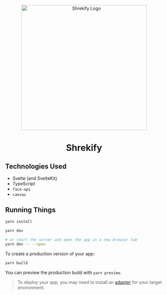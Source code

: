 <p align="center">
  <a href="https://jessekuntz.github.io">
    <img alt="Shrekify Logo" src="https://res.cloudinary.com/actracker/image/upload/v1662767485/logos/shrekify.png" width="400" />
  </a>
</p>
<h1 align="center">
  Shrekify
</h1>

## Technologies Used

- Svelte (and SvelteKit)
- TypeScript
- `face-api`
- `canvas`

## Running Things

```bash
yarn install

yarn dev

# or start the server and open the app in a new browser tab
yarn dev -- --open
```

To create a production version of your app:

```bash
yarn build
```

You can preview the production build with `yarn preview`.

> To deploy your app, you may need to install an [adapter](https://kit.svelte.dev/docs/adapters) for your target environment.
